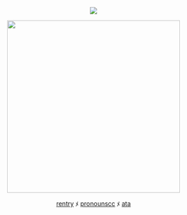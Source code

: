 <div align="center">



![](https://komarev.com/ghpvc/?username=SIILENThill&color=78d6b8&label=✧)


<p align="center"> <img width="390" src="https://i.pinimg.com/originals/93/24/bc/9324bccd92d6d2def1bedeee8c6dce11.gif"/>



[rentry](https://rentry.co/maxstrangerthings) ﾒ [pronounscc](https://pronouns.cc/@SILENTHILL) ﾒ [ata](https://maccieee.atabook.org/)
